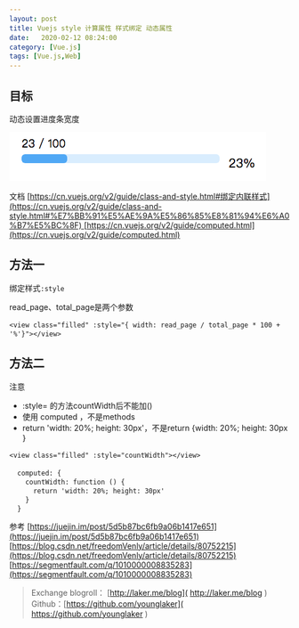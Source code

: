 ```yaml
---
layout: post
title: Vuejs style 计算属性 样式绑定 动态属性
date:   2020-02-12 08:24:00
category: [Vue.js]
tags: [Vue.js,Web]
---
```



## 目标

动态设置进度条宽度

<!--more-->

![进度条](https://raw.githubusercontent.com/aomine-sama/px/master/2019/20021201.png)


文档
 [[https://cn.vuejs.org/v2/guide/class-and-style.html#绑定内联样式](https://cn.vuejs.org/v2/guide/class-and-style.html#%E7%BB%91%E5%AE%9A%E5%86%85%E8%81%94%E6%A0%B7%E5%BC%8F)
](https://cn.vuejs.org/v2/guide/class-and-style.html#%E7%BB%91%E5%AE%9A%E5%86%85%E8%81%94%E6%A0%B7%E5%BC%8F)
[https://cn.vuejs.org/v2/guide/computed.html](https://cn.vuejs.org/v2/guide/computed.html)



## 方法一

绑定样式`:style`

read_page、total_page是两个参数
```
<view class="filled" :style="{ width: read_page / total_page * 100 + '%'}"></view>
```

## 方法二

注意

- :style= 的方法countWidth后不能加()
- 使用 computed ，不是methods
- return 'width: 20%; height: 30px'，不是return {width: 20%; height: 30px  }

```
<view class="filled" :style="countWidth"></view>

  computed: {
    countWidth: function () {
      return 'width: 20%; height: 30px'
    }
  }
```

参考
[https://juejin.im/post/5d5b87bc6fb9a06b1417e651](https://juejin.im/post/5d5b87bc6fb9a06b1417e651)
[https://blog.csdn.net/freedomVenly/article/details/80752215](https://blog.csdn.net/freedomVenly/article/details/80752215)
[https://segmentfault.com/q/1010000008835283](https://segmentfault.com/q/1010000008835283)


> Exchange blogroll： [http://laker.me/blog]( http://laker.me/blog )
> Github：[https://github.com/younglaker]( https://github.com/younglaker )

